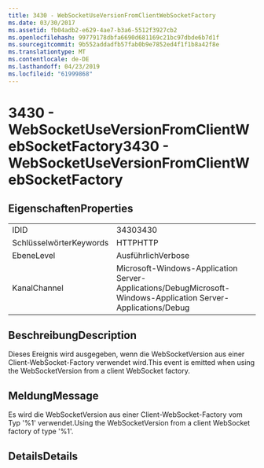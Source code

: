 ```yaml
---
title: 3430 - WebSocketUseVersionFromClientWebSocketFactory
ms.date: 03/30/2017
ms.assetid: fb04adb2-e629-4ae7-b3a6-5512f3927cb2
ms.openlocfilehash: 99779178dbfa6690d681169c21bc97dbde6b7d1f
ms.sourcegitcommit: 9b552addadfb57fab0b9e7852ed4f1f1b8a42f8e
ms.translationtype: MT
ms.contentlocale: de-DE
ms.lasthandoff: 04/23/2019
ms.locfileid: "61999868"
---
```

# <a name="3430---websocketuseversionfromclientwebsocketfactory"></a><span data-ttu-id="c7a5e-102">3430 - WebSocketUseVersionFromClientWebSocketFactory</span><span class="sxs-lookup"><span data-stu-id="c7a5e-102">3430 - WebSocketUseVersionFromClientWebSocketFactory</span></span>
## <a name="properties"></a><span data-ttu-id="c7a5e-103">Eigenschaften</span><span class="sxs-lookup"><span data-stu-id="c7a5e-103">Properties</span></span>  
  
|||  
|-|-|  
|<span data-ttu-id="c7a5e-104">ID</span><span class="sxs-lookup"><span data-stu-id="c7a5e-104">ID</span></span>|<span data-ttu-id="c7a5e-105">3430</span><span class="sxs-lookup"><span data-stu-id="c7a5e-105">3430</span></span>|  
|<span data-ttu-id="c7a5e-106">Schlüsselwörter</span><span class="sxs-lookup"><span data-stu-id="c7a5e-106">Keywords</span></span>|<span data-ttu-id="c7a5e-107">HTTP</span><span class="sxs-lookup"><span data-stu-id="c7a5e-107">HTTP</span></span>|  
|<span data-ttu-id="c7a5e-108">Ebene</span><span class="sxs-lookup"><span data-stu-id="c7a5e-108">Level</span></span>|<span data-ttu-id="c7a5e-109">Ausführlich</span><span class="sxs-lookup"><span data-stu-id="c7a5e-109">Verbose</span></span>|  
|<span data-ttu-id="c7a5e-110">Kanal</span><span class="sxs-lookup"><span data-stu-id="c7a5e-110">Channel</span></span>|<span data-ttu-id="c7a5e-111">Microsoft-Windows-Application Server-Applications/Debug</span><span class="sxs-lookup"><span data-stu-id="c7a5e-111">Microsoft-Windows-Application Server-Applications/Debug</span></span>|  
  
## <a name="description"></a><span data-ttu-id="c7a5e-112">Beschreibung</span><span class="sxs-lookup"><span data-stu-id="c7a5e-112">Description</span></span>  
 <span data-ttu-id="c7a5e-113">Dieses Ereignis wird ausgegeben, wenn die WebSocketVersion aus einer Client-WebSocket-Factory verwendet wird.</span><span class="sxs-lookup"><span data-stu-id="c7a5e-113">This event is emitted when using the WebSocketVersion from a client WebSocket factory.</span></span>  
  
## <a name="message"></a><span data-ttu-id="c7a5e-114">Meldung</span><span class="sxs-lookup"><span data-stu-id="c7a5e-114">Message</span></span>  
 <span data-ttu-id="c7a5e-115">Es wird die WebSocketVersion aus einer Client-WebSocket-Factory vom Typ '%1' verwendet.</span><span class="sxs-lookup"><span data-stu-id="c7a5e-115">Using the WebSocketVersion from a client WebSocket factory of type '%1'.</span></span>  
  
## <a name="details"></a><span data-ttu-id="c7a5e-116">Details</span><span class="sxs-lookup"><span data-stu-id="c7a5e-116">Details</span></span>

